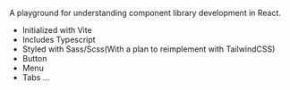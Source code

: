 A playground for understanding component library development in React.

- Initialized with Vite
- Includes Typescript
- Styled with Sass/Scss(With a plan to reimplement with TailwindCSS)
- Button
- Menu
- Tabs
  ...
